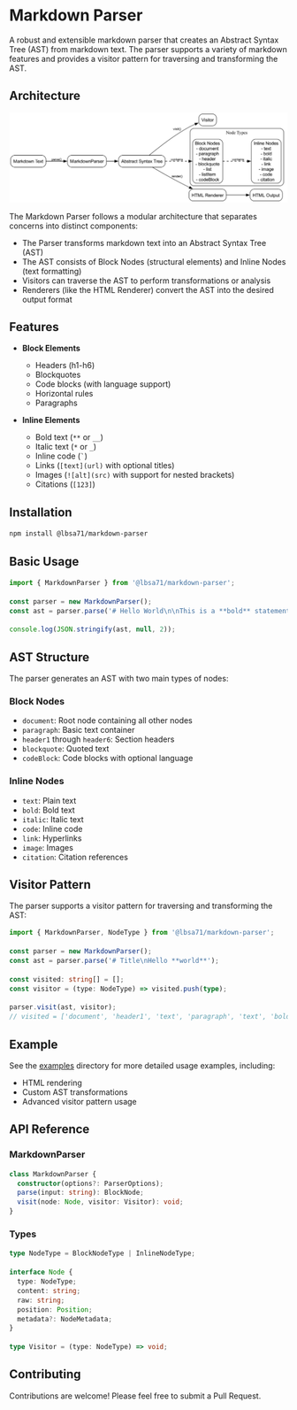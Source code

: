 # Markdown Parser

A robust and extensible markdown parser that creates an Abstract Syntax Tree (AST) from markdown text. The parser supports a variety of markdown features and provides a visitor pattern for traversing and transforming the AST.

## Architecture

![Architecture Diagram](docs/images/architecture.png)

The Markdown Parser follows a modular architecture that separates concerns into distinct components:
- The Parser transforms markdown text into an Abstract Syntax Tree (AST)
- The AST consists of Block Nodes (structural elements) and Inline Nodes (text formatting)
- Visitors can traverse the AST to perform transformations or analysis
- Renderers (like the HTML Renderer) convert the AST into the desired output format

## Features

- **Block Elements**
  - Headers (h1-h6)
  - Blockquotes
  - Code blocks (with language support)
  - Horizontal rules
  - Paragraphs

- **Inline Elements**
  - Bold text (`**` or `__`)
  - Italic text (`*` or `_`)
  - Inline code (`` ` ``)
  - Links (`[text](url)` with optional titles)
  - Images (`![alt](src)` with support for nested brackets)
  - Citations (`[123]`)

## Installation

```bash
npm install @lbsa71/markdown-parser
```

## Basic Usage

```typescript
import { MarkdownParser } from '@lbsa71/markdown-parser';

const parser = new MarkdownParser();
const ast = parser.parse('# Hello World\n\nThis is a **bold** statement.');

console.log(JSON.stringify(ast, null, 2));
```

## AST Structure

The parser generates an AST with two main types of nodes:

### Block Nodes
- `document`: Root node containing all other nodes
- `paragraph`: Basic text container
- `header1` through `header6`: Section headers
- `blockquote`: Quoted text
- `codeBlock`: Code blocks with optional language

### Inline Nodes
- `text`: Plain text
- `bold`: Bold text
- `italic`: Italic text
- `code`: Inline code
- `link`: Hyperlinks
- `image`: Images
- `citation`: Citation references

## Visitor Pattern

The parser supports a visitor pattern for traversing and transforming the AST:

```typescript
import { MarkdownParser, NodeType } from '@lbsa71/markdown-parser';

const parser = new MarkdownParser();
const ast = parser.parse('# Title\nHello **world**');

const visited: string[] = [];
const visitor = (type: NodeType) => visited.push(type);

parser.visit(ast, visitor);
// visited = ['document', 'header1', 'text', 'paragraph', 'text', 'bold', 'text']
```

## Example

See the [examples](./examples) directory for more detailed usage examples, including:
- HTML rendering
- Custom AST transformations
- Advanced visitor pattern usage

## API Reference

### MarkdownParser

```typescript
class MarkdownParser {
  constructor(options?: ParserOptions);
  parse(input: string): BlockNode;
  visit(node: Node, visitor: Visitor): void;
}
```

### Types

```typescript
type NodeType = BlockNodeType | InlineNodeType;

interface Node {
  type: NodeType;
  content: string;
  raw: string;
  position: Position;
  metadata?: NodeMetadata;
}

type Visitor = (type: NodeType) => void;
```

## Contributing

Contributions are welcome! Please feel free to submit a Pull Request. 